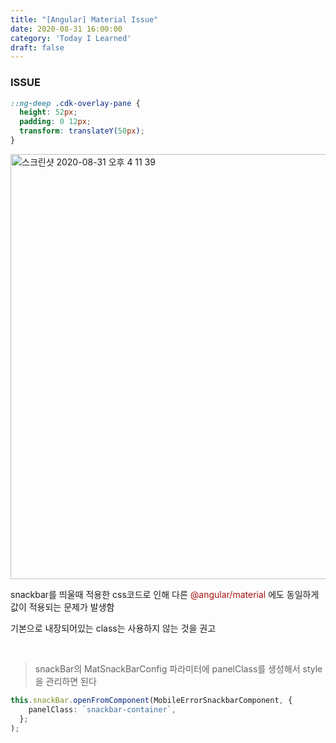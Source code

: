 ```yaml
---
title: "[Angular] Material Issue"
date: 2020-08-31 16:00:00
category: 'Today I Learned'
draft: false
---
```


### ISSUE

```scss
::ng-deep .cdk-overlay-pane {
  height: 52px;
  padding: 0 12px;
  transform: translateY(50px);
}
```

<img width="680" alt="스크린샷 2020-08-31 오후 4 11 39" src="https://user-images.githubusercontent.com/36187948/91692676-bad66c80-eba4-11ea-93af-4b80b01e98c2.png">

snackbar를 띄울때 적용한 css코드로 인해 다른 <span style='color:#a6120d'>@angular/material</span> 에도 동일하게 값이 적용되는 문제가 발생함

기본으로 내장되어있는 class는 사용하지 않는 것을 권고

<br>

> snackBar의 MatSnackBarConfig 파라미터에 panelClass를 생성해서 style을 관리하면 된다

```ts
this.snackBar.openFromComponent(MobileErrorSnackbarComponent, {
    panelClass: `snackbar-container`,
  };
);
```

